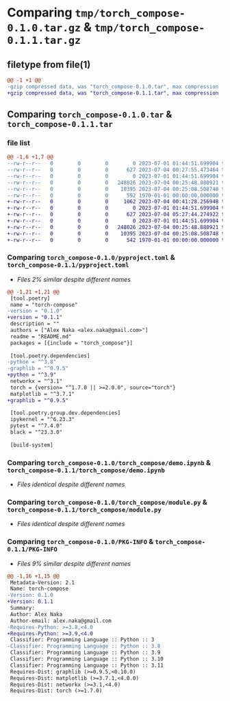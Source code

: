 # Comparing `tmp/torch_compose-0.1.0.tar.gz` & `tmp/torch_compose-0.1.1.tar.gz`

## filetype from file(1)

```diff
@@ -1 +1 @@
-gzip compressed data, was "torch_compose-0.1.0.tar", max compression
+gzip compressed data, was "torch_compose-0.1.1.tar", max compression
```

## Comparing `torch_compose-0.1.0.tar` & `torch_compose-0.1.1.tar`

### file list

```diff
@@ -1,6 +1,7 @@
--rw-r--r--   0        0        0        0 2023-07-01 01:44:51.699904 torch_compose-0.1.0/README.md
--rw-r--r--   0        0        0      627 2023-07-04 00:27:55.473464 torch_compose-0.1.0/pyproject.toml
--rw-r--r--   0        0        0        0 2023-07-01 01:44:51.699904 torch_compose-0.1.0/torch_compose/__init__.py
--rw-r--r--   0        0        0   248026 2023-07-04 00:25:48.880921 torch_compose-0.1.0/torch_compose/demo.ipynb
--rw-r--r--   0        0        0    10395 2023-07-04 00:25:08.508748 torch_compose-0.1.0/torch_compose/module.py
--rw-r--r--   0        0        0      592 1970-01-01 00:00:00.000000 torch_compose-0.1.0/PKG-INFO
+-rw-r--r--   0        0        0     1062 2023-07-04 00:41:28.256948 torch_compose-0.1.1/LICENSE
+-rw-r--r--   0        0        0        0 2023-07-01 01:44:51.699904 torch_compose-0.1.1/README.md
+-rw-r--r--   0        0        0      627 2023-07-04 05:27:44.274922 torch_compose-0.1.1/pyproject.toml
+-rw-r--r--   0        0        0        0 2023-07-01 01:44:51.699904 torch_compose-0.1.1/torch_compose/__init__.py
+-rw-r--r--   0        0        0   248026 2023-07-04 00:25:48.880921 torch_compose-0.1.1/torch_compose/demo.ipynb
+-rw-r--r--   0        0        0    10395 2023-07-04 00:25:08.508748 torch_compose-0.1.1/torch_compose/module.py
+-rw-r--r--   0        0        0      542 1970-01-01 00:00:00.000000 torch_compose-0.1.1/PKG-INFO
```

### Comparing `torch_compose-0.1.0/pyproject.toml` & `torch_compose-0.1.1/pyproject.toml`

 * *Files 2% similar despite different names*

```diff
@@ -1,21 +1,21 @@
 [tool.poetry]
 name = "torch-compose"
-version = "0.1.0"
+version = "0.1.1"
 description = ""
 authors = ["Alex Naka <alex.naka@gmail.com>"]
 readme = "README.md"
 packages = [{include = "torch_compose"}]
 
 [tool.poetry.dependencies]
-python = "^3.8"
-graphlib = "^0.9.5"
+python = "^3.9"
 networkx = "^3.1"
 torch = {version= "^1.7.0 || >=2.0.0", source="torch"}
 matplotlib = "^3.7.1"
+graphlib = "^0.9.5"
 
 [tool.poetry.group.dev.dependencies]
 ipykernel = "^6.23.3"
 pytest = "^7.4.0"
 black = "^23.3.0"
 
 [build-system]
```

### Comparing `torch_compose-0.1.0/torch_compose/demo.ipynb` & `torch_compose-0.1.1/torch_compose/demo.ipynb`

 * *Files identical despite different names*

### Comparing `torch_compose-0.1.0/torch_compose/module.py` & `torch_compose-0.1.1/torch_compose/module.py`

 * *Files identical despite different names*

### Comparing `torch_compose-0.1.0/PKG-INFO` & `torch_compose-0.1.1/PKG-INFO`

 * *Files 9% similar despite different names*

```diff
@@ -1,16 +1,15 @@
 Metadata-Version: 2.1
 Name: torch-compose
-Version: 0.1.0
+Version: 0.1.1
 Summary: 
 Author: Alex Naka
 Author-email: alex.naka@gmail.com
-Requires-Python: >=3.8,<4.0
+Requires-Python: >=3.9,<4.0
 Classifier: Programming Language :: Python :: 3
-Classifier: Programming Language :: Python :: 3.8
 Classifier: Programming Language :: Python :: 3.9
 Classifier: Programming Language :: Python :: 3.10
 Classifier: Programming Language :: Python :: 3.11
 Requires-Dist: graphlib (>=0.9.5,<0.10.0)
 Requires-Dist: matplotlib (>=3.7.1,<4.0.0)
 Requires-Dist: networkx (>=3.1,<4.0)
 Requires-Dist: torch (>=1.7.0)
```

